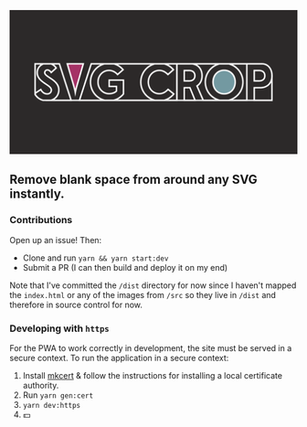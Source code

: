 ![SVG Crop](dist/images/twitter.png)

## Remove blank space from around any SVG instantly.

### Contributions

Open up an issue! Then:

- Clone and run `yarn && yarn start:dev` 
- Submit a PR (I can then build and deploy it on my end)

Note that I've committed the `/dist` directory for now since I haven't mapped the `index.html` or any of the images from `/src` so they live in `/dist` and therefore in source control for now.

### Developing with `https`
For the PWA to work correctly in development, the site must be served in a secure context.
To run the application in a secure context:
1. Install [mkcert](https://github.com/FiloSottile/mkcert) & follow the instructions for installing a local certificate authority.
2. Run `yarn gen:cert`
3. `yarn dev:https`
4. 💵